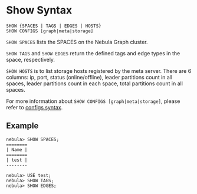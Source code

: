 # Show Syntax

```
SHOW {SPACES | TAGS | EDGES | HOSTS}
SHOW CONFIGS [graph|meta|storage]
```

`SHOW SPACES` lists the SPACES on the Nebula Graph cluster.

`SHOW TAGS` and `SHOW EDGES` return the defined tags and edge types in the space, respectively.

`SHOW HOSTS` is to list storage hosts registered by the meta server. There are 6 columns: ip, port, status (online/offline), leader partitions count in all spaces, leader partitions count in each space, total partitions count in all spaces.

For more information about `SHOW CONFIGS [graph|meta|storage]`, please refer to [configs syntax](../../../3.build-develop-and-administration/3.deploy-and-administrations/server-administration/configuration-statements/configs-syntax.md).

## Example

```ngql
nebula> SHOW SPACES;
========
| Name |
========
| test |
--------

nebula> USE test;
nebula> SHOW TAGS;
nebula> SHOW EDGES;
```
